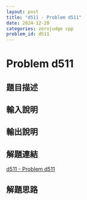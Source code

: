```yaml
---
layout: post
title: "d511 - Problem d511"
date: 2024-12-20
categories: zerojudge cpp
problem_id: d511
---
```


# Problem d511

## 題目描述



## 輸入說明



## 輸出說明



## 解題連結

[d511 - Problem d511](https://zerojudge.tw/ShowProblem?problemid=d511)

## 解題思路

